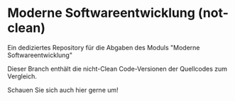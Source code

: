 # Moderne Softwareentwicklung (not-clean)
Ein dediziertes Repository für die Abgaben des Moduls "Moderne Softwareentwicklung"

Dieser Branch enthält die nicht-Clean Code-Versionen der Quellcodes zum Vergleich.

Schauen Sie sich auch hier gerne um!
